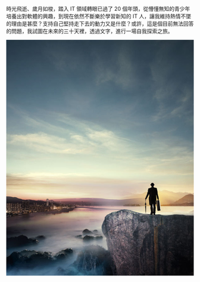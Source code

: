 時光飛逝、歲月如梭，踏入 IT 領域轉眼已過了 20 個年頭，從懵懂無知的青少年培養出對軟體的興趣，到現在依然不斷樂於學習新知的 IT 人，讓我維持熱情不墜的理由是甚麼？支持自己堅持走下去的動力又是什麼？或許，這是個目前無法回答的問題，我試圖在未來的三十天裡，透過文字，進行一場自我探索之旅。

<p align="center"><img src="images/AD353461-2ED0-C3E8-58D3-5902040DF120.jpg@700w_0e_1l.jpg" /></p>